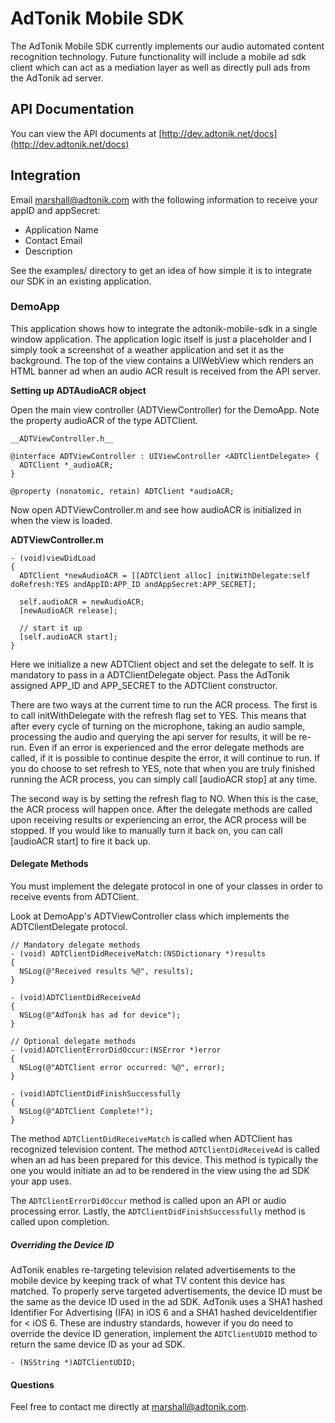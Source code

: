 # AdTonik Mobile SDK

The AdTonik Mobile SDK currently implements our audio automated content recognition technology. Future functionality
will include a mobile ad sdk client which can act as a mediation layer as well as directly pull ads from the AdTonik ad
server.

## API Documentation

You can view the API documents at [http://dev.adtonik.net/docs](http://dev.adtonik.net/docs)

## Integration

Email marshall@adtonik.com with the following information to receive your appID and appSecret:
* Application Name
* Contact Email
* Description

See the examples/ directory to get an idea of how simple it is to integrate our SDK in an existing application.

### DemoApp

This application shows how to integrate the adtonik-mobile-sdk in a single window application. The application logic itself is just a placeholder and I simply took a screenshot of a weather application and set it as the background. The top of the view contains a UIWebView which renders an HTML banner ad when an audio ACR result is received from the API server.

**Setting up ADTAudioACR object**

Open the main view controller (ADTViewController) for the DemoApp. Note the property audioACR of the type ADTClient.

    __ADTViewController.h__

    @interface ADTViewController : UIViewController <ADTClientDelegate> {
      ADTClient *_audioACR;
    }

    @property (nonatomic, retain) ADTClient *audioACR;

Now open ADTViewController.m and see how audioACR is initialized in when the view is loaded.

__ADTViewController.m__

    - (void)viewDidLoad
    {
      ADTClient *newAudioACR = [[ADTClient alloc] initWithDelegate:self doRefresh:YES andAppID:APP_ID andAppSecret:APP_SECRET];

      self.audioACR = newAudioACR;
      [newAudioACR release];

      // start it up
      [self.audioACR start];
    }

Here we initialize a new ADTClient object and set the delegate to self. It is mandatory to pass in a ADTClientDelegate object. Pass the AdTonik assigned APP_ID and APP_SECRET to the ADTClient constructor.

There are two ways at the current time to run the ACR process. The first is to call initWithDelegate with the refresh flag set to YES. This means that after every cycle of turning on the microphone, taking an audio sample, processing the audio and querying the api server for results, it will be re-run. Even if an error is experienced and the error delegate methods are called, if it is possible to continue despite the error, it will continue to run. If you do choose to set refresh to YES, note that when you are truly finished running the ACR process, you can simply call [audioACR stop] at any time.

The second way is by setting the refresh flag to NO. When this is the case, the ACR process will happen once. After the delegate methods are called upon receiving results or experiencing an error, the ACR process will be stopped. If you would like to manually turn it back on, you can call [audioACR start] to fire it back up.

#### Delegate Methods

You must implement the delegate protocol in one of your classes in order to receive events from ADTClient.

Look at DemoApp's ADTViewController class which implements the ADTClientDelegate protocol.

    // Mandatory delegate methods
    - (void) ADTClientDidReceiveMatch:(NSDictionary *)results
    {
      NSLog(@"Received results %@", results);
    }

    - (void)ADTClientDidReceiveAd
    {
      NSLog(@"AdTonik has ad for device");
    }

    // Optional delegate methods
    - (void)ADTClientErrorDidOccur:(NSError *)error
    {
      NSLog(@"ADTClient error occurred: %@", error);
    }

    - (void)ADTClientDidFinishSuccessfully
    {
      NSLog(@"ADTClient Complete!");
    }

The method `ADTClientDidReceiveMatch` is called when ADTClient has recognized television content. The method `ADTClientDidReceiveAd` is called when an ad has been prepared for this device. This method is typically the one you would initiate an ad to be rendered in the view using the ad SDK your app uses.

The `ADTClientErrorDidOccur` method is called upon an API or audio processing error. Lastly, the `ADTClientDidFinishSuccessfully` method is called upon completion.

##### Overriding the Device ID

AdTonik enables re-targeting television related advertisements to the mobile device by keeping track of what TV content this device has matched. To properly serve targeted advertisements, the device ID must be the same as the device ID used in the ad SDK. AdTonik uses a SHA1 hashed Identifier For Advertising (IFA) in iOS 6 and a SHA1 hashed deviceIdentifier for < iOS 6. These are industry standards, however if you do need to override the device ID generation, implement the `ADTClientUDID` method to return the same device ID as your ad SDK.

    - (NSString *)ADTClientUDID;

#### Questions

Feel free to contact me directly at marshall@adtonik.com.

